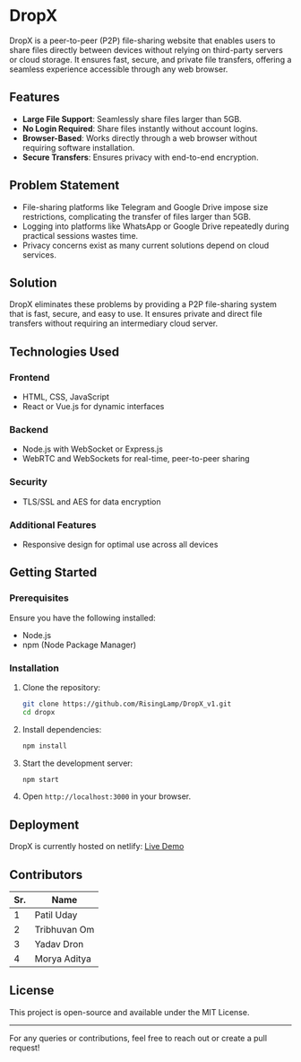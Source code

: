 # DropX

DropX is a peer-to-peer (P2P) file-sharing website that enables users to share files directly between devices without relying on third-party servers or cloud storage. It ensures fast, secure, and private file transfers, offering a seamless experience accessible through any web browser.

## Features

- **Large File Support**: Seamlessly share files larger than 5GB.
- **No Login Required**: Share files instantly without account logins.
- **Browser-Based**: Works directly through a web browser without requiring software installation.
- **Secure Transfers**: Ensures privacy with end-to-end encryption.

## Problem Statement

- File-sharing platforms like Telegram and Google Drive impose size restrictions, complicating the transfer of files larger than 5GB.
- Logging into platforms like WhatsApp or Google Drive repeatedly during practical sessions wastes time.
- Privacy concerns exist as many current solutions depend on cloud services.

## Solution

DropX eliminates these problems by providing a P2P file-sharing system that is fast, secure, and easy to use. It ensures private and direct file transfers without requiring an intermediary cloud server.

## Technologies Used

### Frontend
- HTML, CSS, JavaScript
- React or Vue.js for dynamic interfaces

### Backend
- Node.js with WebSocket or Express.js
- WebRTC and WebSockets for real-time, peer-to-peer sharing

### Security
- TLS/SSL and AES for data encryption

### Additional Features
- Responsive design for optimal use across all devices

## Getting Started

### Prerequisites
Ensure you have the following installed:
- Node.js
- npm (Node Package Manager)

### Installation

1. Clone the repository:
   ```sh
   git clone https://github.com/RisingLamp/DropX_v1.git
   cd dropx
   ```
2. Install dependencies:
   ```sh
   npm install
   ```
3. Start the development server:
   ```sh
   npm start
   ```
4. Open `http://localhost:3000` in your browser.

## Deployment

DropX is currently hosted on netlify:
[Live Demo](https://drop-x.netlify.app/ )

## Contributors

| Sr. | Name            |
|----|---------------|
| 1  | Patil Uday     |
| 2  | Tribhuvan Om   |
| 3  | Yadav Dron     |
| 4  | Morya Aditya      |


## License
This project is open-source and available under the MIT License.

---

For any queries or contributions, feel free to reach out or create a pull request!
